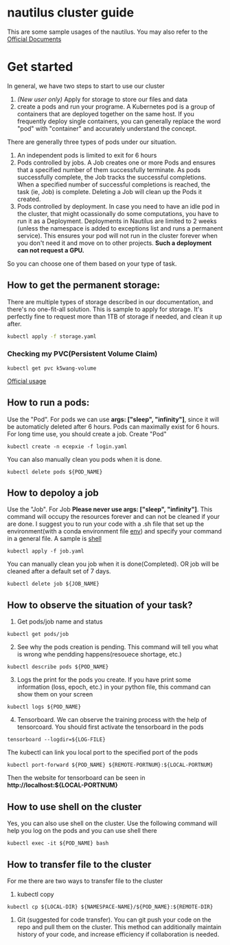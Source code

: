 # nautilus cluster guide
This are some sample usages of the nautilus. You may also refer to the [Official Documents](https://gitlab.com/ucsd-prp/ucsd-prp.gitlab.io/-/tree/master/_userdocs)

# Get started
In general, we have two steps to start to use our cluster
1. *(New user only)* Apply for storage to store our files and data
2. create a pods and run your programe. A Kubernetes pod is a group of containers that are deployed together on the same host. If you frequently deploy single containers, you can generally replace the word "pod" with "container" and accurately understand the concept.

There are generally three types of pods under our situation. 
1. An independent pods is limited to exit for 6 hours
2. Pods controlled by jobs. A Job creates one or more Pods and ensures that a specified number of them successfully terminate. As pods successfully complete, the Job tracks the successful completions. When a specified number of successful completions is reached, the task (ie, Job) is complete. Deleting a Job will clean up the Pods it created.
3. Pods controlled by deployment. In case you need to have an idle pod in the cluster, that might ocassionally do some computations, you have to run it as a Deployment. Deployments in Nautilus are limited to 2 weeks (unless the namespace is added to exceptions list and runs a permanent service). This ensures your pod will not run in the cluster forever when you don't need it and move on to other projects. **Such a deployment can not request a GPU.**

So you can choose one of them based on your type of task.

## How to get the permanent storage:
There are multiple types of storage described in our documentation, and there's no one-fit-all solution.
This is sample to apply for storage. It's perfectly fine to request more than 1TB of storage if needed, and clean it up after. 
```bash
kubectl apply -f storage.yaml
```
### Checking my PVC(Persistent Volume Claim)
```
kubectl get pvc k5wang-volume
```

[Official usage](https://gitlab.com/ucsd-prp/ucsd-prp.gitlab.io/-/tree/master/_userdocs%2Fstorage)
## How to run a pods:
Use the "Pod". For pods we can use **args: ["sleep", "infinity"]**, since it will be automaticly deleted after 6 hours.
Pods can maximally exist for 6 hours. For long time use, you should create a job.
Create "Pod"
```
kubectl create -n ecepxie -f login.yaml
```
You can also manually clean you pods when it is done.
```
kubectl delete pods ${POD_NAME}
```
## How to depoloy a job
Use the "Job". For Job **Please never use args: ["sleep", "infinity"]**. This command will occupy the resources forever and can not be cleaned if your are done. I suggest you to run your code with a .sh file that set up the environment(with a conda environment file [env](environment.yml)) and specify your command in a general file. A sample is [shell](train.sh)

```
kubectl apply -f job.yaml
```
You can manually clean you job when it is done(Completed). OR job will be cleaned after a default set of 7 days.
```
kubectl delete job ${JOB_NAME}
```

## How to observe the situation of your task?
1. Get pods/job name and status
```
kubectl get pods/job
```
2. See why the pods creation is pending. This command will tell you what is wrong whe pendding happens(resouece shortage, etc.)
```
kubectl describe pods ${POD_NAME}
```
3. Logs the print for the pods you create. If you have print some information (loss, epoch, etc.) in your python file, this command can show them on your screen
```
kubectl logs ${POD_NAME}
```
4. Tensorboard. We can observe the training process with the help of tensorcoard. You should first activate the tensorboard in the pods
```
tensorboard --logdir=${LOG-FILE}
```
The kubectl can link you local port to the specified port of the pods
```
kubectl port-forward ${POD_NAME} ${REMOTE-PORTNUM}:${LOCAL-PORTNUM}
```
Then the website for tensorboard can be seen in **http://localhost:${LOCAL-PORTNUM}**
## How to use shell on the cluster
Yes, you can also use shell on the cluster. Use the following command will help you log on the pods and you can use shell there 
```
kubectl exec -it ${POD_NAME} bash
```

## How to transfer file to the cluster
For me there are two ways to transfer file to the cluster
1. kubectl copy
```
kubectl cp ${LOCAL-DIR} ${NAMESPACE-NAME}/${POD_NAME}:${REMOTE-DIR}
```
1. Git (suggested for code transfer). You can git push your code on the repo and pull them on the cluster. This method can additionally maintain history of your code, and increase efficiency if collaboration is needed.

